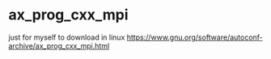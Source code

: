 # ax_prog_cxx_mpi
just for myself to download in linux
https://www.gnu.org/software/autoconf-archive/ax_prog_cxx_mpi.html
